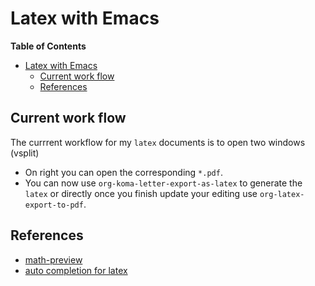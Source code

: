 # Latex with Emacs
<!-- markdown-toc start - Don't edit this section. Run M-x markdown-toc-refresh-toc -->
**Table of Contents**

- [Latex with Emacs](#latex-with-emacs)
    - [Current work flow](#current-work-flow)
    - [References](#references)

<!-- markdown-toc end -->

## Current work flow
The currrent workflow for my `latex` documents is to open two windows (vsplit)
- On right you can open the corresponding `*.pdf`.
- You can now use `org-koma-letter-export-as-latex` to generate the `latex` or
  directly once you finish update your editing use `org-latex-export-to-pdf`.

## References
- [math-preview](https://gitlab.com/matsievskiysv/math-preview)
- [auto completion for latex](https://github.com/alexeyr/company-auctex)
